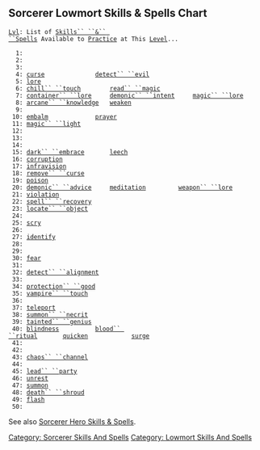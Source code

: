 ## Sorcerer Lowmort Skills & Spells Chart

[`Lvl`](Level.md "wikilink")`: List of `[`Skills`` ``&`` ``Spells`](:Category:_Skills_And_Spells.md "wikilink")` Available to `[`Practice`](Practice.md "wikilink")` at This `[`Level`](Level.md "wikilink")`...`  
`     `  
`  1: `  
`  2: `  
`  3: `  
`  4: `[`curse`](Curse.md "wikilink")`              `[`detect`` ``evil`](Detect_Evil.md "wikilink")  
`  5: `[`lore`](Lore.md "wikilink")  
`  6: `[`chill`` ``touch`](Chill_Touch.md "wikilink")`        `[`read`` ``magic`](Read_Magic.md "wikilink")  
`  7: `[`container`` ``lore`](Container_Lore.md "wikilink")`     `[`demonic`` ``intent`](Demonic_Intent.md "wikilink")`     `[`magic`` ``lore`](Magic_Lore.md "wikilink")  
`  8: `[`arcane`` ``knowledge`](Arcane_Knowledge.md "wikilink")`   `[`weaken`](Weaken.md "wikilink")  
`  9: `  
` 10: `[`embalm`](Embalm.md "wikilink")`             `[`prayer`](Prayer.md "wikilink")  
` 11: `[`magic`` ``light`](Magic_Light.md "wikilink")  
` 12: `  
` 13: `  
` 14: `  
` 15: `[`dark`` ``embrace`](Dark_Embrace.md "wikilink")`       `[`leech`](Leech.md "wikilink")  
` 16: `[`corruption`](Corruption.md "wikilink")  
` 17: `[`infravision`](Infravision.md "wikilink")  
` 18: `[`remove`` ``curse`](Remove_Curse.md "wikilink")  
` 19: `[`poison`](Poison_(spell).md "wikilink")  
` 20: `[`demonic`` ``advice`](Demonic_Advice.md "wikilink")`     `[`meditation`](Meditation.md "wikilink")`         `[`weapon`` ``lore`](Weapon_Lore.md "wikilink")  
` 21: `[`violation`](Violation.md "wikilink")  
` 22: `[`spell`` ``recovery`](Spell_Recovery.md "wikilink")  
` 23: `[`locate`` ``object`](Locate_Object.md "wikilink")  
` 24: `  
` 25: `[`scry`](Scry.md "wikilink")  
` 26: `  
` 27: `[`identify`](Identify_(spell).md "wikilink")  
` 28: `  
` 29: `  
` 30: `[`fear`](Fear.md "wikilink")  
` 31: `  
` 32: `[`detect`` ``alignment`](Detect_Alignment.md "wikilink")  
` 33: `  
` 34: `[`protection`` ``good`](Protection_Good.md "wikilink")  
` 35: `[`vampire`` ``touch`](Vampire_Touch.md "wikilink")  
` 36: `  
` 37: `[`teleport`](Teleport.md "wikilink")  
` 38: `[`summon`` ``necrit`](Summon_Necrit.md "wikilink")  
` 39: `[`tainted`` ``genius`](Tainted_Genius.md "wikilink")  
` 40: `[`blindness`](Blindness.md "wikilink")`          `[`blood`` ``ritual`](Blood_Ritual.md "wikilink")`       `[`quicken`](Quicken.md "wikilink")`            `[`surge`](Surge.md "wikilink")  
` 41: `  
` 42: `  
` 43: `[`chaos`` ``channel`](Chaos_Channel.md "wikilink")  
` 44: `  
` 45: `[`lead`` ``party`](Lead_Party.md "wikilink")  
` 46: `[`unrest`](Unrest.md "wikilink")  
` 47: `[`summon`](Summon.md "wikilink")  
` 48: `[`death`` ``shroud`](Death_Shroud.md "wikilink")  
` 49: `[`flash`](Flash.md "wikilink")  
` 50: `

See also [Sorcerer Hero Skills &
Spells](:Category:_Sorcerer_Hero_Skills_And_Spells.md "wikilink").

[Category: Sorcerer Skills And
Spells](Category:_Sorcerer_Skills_And_Spells "wikilink") [Category:
Lowmort Skills And
Spells](Category:_Lowmort_Skills_And_Spells "wikilink")
